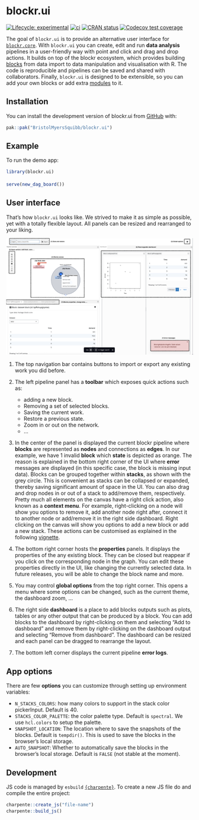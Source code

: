 
<!-- README.md is generated from README.Rmd. Please edit that file -->

# blockr.ui

<!-- badges: start -->

[![Lifecycle:
experimental](https://img.shields.io/badge/lifecycle-experimental-orange.svg)](https://lifecycle.r-lib.org/articles/stages.html#experimental)
[![ci](https://github.com/cynkra/blockr.ui/actions/workflows/ci.yml/badge.svg)](https://github.com/cynkra/blockr.ui/actions/workflows/ci.yml)
[![CRAN
status](https://www.r-pkg.org/badges/version/blockr.ui)](https://CRAN.R-project.org/package=blockr.ui)
[![Codecov test
coverage](https://codecov.io/gh/cynkra/blockr.ui/graph/badge.svg)](https://app.codecov.io/gh/cynkra/blockr.ui)
<!-- badges: end -->

The goal of `blockr.ui` is to provide an alternative user interface for
[`blockr.core`](https://bristolmyerssquibb.github.io/blockr.core/). With
`blockr.ui` you can create, edit and run **data analysis** pipelines in
a user-friendly way with point and click and drag and drop actions. It
builds on top of the blockr ecosystem, which provides building
[blocks](https://github.com/BristolMyersSquibb/blockr.core/?tab=readme-ov-file#extending-blockr)
from data import to data manipulation and visualisation with R. The code
is reproducible and pipelines can be saved and shared with
collaborators. Finally, `blockr.ui` is designed to be extensible, so you
can add your own blocks or add extra
[modules](https://bristolmyerssquibb.github.io/blockr.ui/articles/app-modules.html)
to it.

## Installation

You can install the development version of blockr.ui from
[GitHub](https://github.com/) with:

``` r
pak::pak("BristolMyersSquibb/blockr.ui")
```

## Example

To run the demo app:

``` r
library(blockr.ui)

serve(new_dag_board())
```

## User interface

That’s how `blockr.ui` looks like. We strived to make it as simple as
possible, yet with a totally flexible layout. All panels can be resized
and rearranged to your liking.

![](./vignettes/figures/blockr-ui.png)

1)  The top navigation bar contains buttons to import or export any
    existing work you did before.

2)  The left pipeline panel has a **toolbar** which exposes quick
    actions such as:

    - adding a new block.
    - Removing a set of selected blocks.
    - Saving the current work.
    - Restore a previous state.
    - Zoom in or out on the network.
    - …

3)  In the center of the panel is displayed the current blockr pipeline
    where **blocks** are represented as **nodes** and connections as
    **edges**. In our example, we have 1 invalid **block** which
    **state** is depicted as orange. The reason is explained in the
    bottom right corner of the UI where **error** messages are displayed
    (in this specific case, the block is missing input data). Blocks can
    be grouped together within **stacks**, as shown with the grey
    circle. This is convenient as stacks can be collapsed or expanded,
    thereby saving significant amount of space in the UI. You can also
    drag and drop nodes in or out of a stack to add/remove them,
    respectively. Pretty much all elements on the canvas have a right
    click action, also known as a **context menu**. For example,
    right-clicking on a node will show you options to remove it, add
    another node right after, connect it to another node or add/remove
    it in the right side dashboard. Right clicking on the canvas will
    show you options to add a new block or add a new stack. These
    actions can be customised as explained in the following
    [vignette](https://bristolmyerssquibb.github.io/blockr.ui/articles/app-modules.html).

4)  The bottom right corner hosts the **properties** panels. It displays
    the properties of the any existing block. They can be closed but
    reappear if you click on the corresponding node in the graph. You
    can edit these properties directly in the UI, like changing the
    currently selected data. In future releases, you will be able to
    change the block name and more.

5)  You may control **global options** from the top right corner. This
    opens a menu where some options can be changed, such as the current
    theme, the dashboard zoom, …

6)  The right side **dashboard** is a place to add blocks outputs such
    as plots, tables or any other output that can be produced by a
    block. You can add blocks to the dashboard by right-clicking on them
    and selecting “Add to dashboard” and remove them by right-clicking
    on the dashboard output and selecting “Remove from dashboard”. The
    dashboard can be resized and each panel can be dragged to rearrange
    the layout.

7)  The bottom left corner displays the current pipeline **error logs**.

## App options

There are few **options** you can customize through setting up
environment variables:

- `N_STACKS_COLORS`: how many colors to support in the stack color
  pickerInput. Default is 40.
- `STACKS_COLOR_PALETTE`: the color palette type. Default is `spectral`.
  We use `hcl.colors` to setup the palette.
- `SNAPSHOT_LOCATION`: The location where to save the snapshots of the
  blocks. Default is `tempdir()`. This is used to save the blocks in the
  browser’s local storage.
- `AUTO_SNAPSHOT`: Whether to automatically save the blocks in the
  browser’s local storage. Default is `FALSE` (not stable at the
  moment).

## Development

JS code is managed by `esbuild`
[`{charpente}`](https://github.com/RinteRface/charpente?tab=readme-ov-file#using-esbuild-and-mocha).
To create a new JS file do and compile the entire project:

``` r
charpente::create_js("file-name")
charpente::build_js()
```
